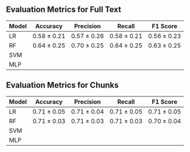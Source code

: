 ## Evaluation Metrics for Full Text

| Model     | Accuracy  | Precision | Recall    | F1 Score     |
|-----------|---------- |-----------|--------   |----------    |
|    LR     |0.58 ± 0.21|0.57 ± 0.26|0.58 ± 0.21|0.56 ± 0.23   |
|    RF     |0.64 ± 0.25|0.70 ± 0.25|0.64 ± 0.25|0.63 ± 0.25|
|    SVM    |          |           |        |          |
|    MLP    |          |           |        |          |


## Evaluation Metrics for Chunks

| Model     | Accuracy | Precision | Recall | F1 Score |
|-----------|----------|-----------|--------|----------|
|    LR     |0.71 ± 0.05|0.71 ± 0.04|0.71 ± 0.05|0.71 ± 0.05|
|    RF     | 0.71 ± 0.03| 0.71 ± 0.03| 0.71 ± 0.03| 0.70 ± 0.04|
|    SVM    |          |           |        |          |
|    MLP    |          |           |        |          |
